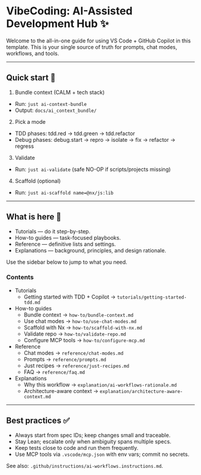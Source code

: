 # VibeCoding: AI-Assisted Development Hub ✨

Welcome to the all-in-one guide for using VS Code + GitHub Copilot in this template. This is your single source of truth for prompts, chat modes, workflows, and tools.

---

## Quick start 🚀

1) Bundle context (CALM + tech stack)
- Run: `just ai-context-bundle`
- Output: `docs/ai_context_bundle/`

2) Pick a mode
- TDD phases: tdd.red → tdd.green → tdd.refactor
- Debug phases: debug.start → repro → isolate → fix → refactor → regress

3) Validate
- Run: `just ai-validate` (safe NO-OP if scripts/projects missing)

4) Scaffold (optional)
- Run: `just ai-scaffold name=@nx/js:lib`

---

## What is here 🧭

- Tutorials — do it step-by-step.
- How-to guides — task-focused playbooks.
- Reference — definitive lists and settings.
- Explanations — background, principles, and design rationale.

Use the sidebar below to jump to what you need.

### Contents
- Tutorials
  - Getting started with TDD + Copilot → `tutorials/getting-started-tdd.md`
- How-to guides
  - Bundle context → `how-to/bundle-context.md`
  - Use chat modes → `how-to/use-chat-modes.md`
  - Scaffold with Nx → `how-to/scaffold-with-nx.md`
  - Validate repo → `how-to/validate-repo.md`
  - Configure MCP tools → `how-to/configure-mcp.md`
- Reference
  - Chat modes → `reference/chat-modes.md`
  - Prompts → `reference/prompts.md`
  - Just recipes → `reference/just-recipes.md`
  - FAQ → `reference/faq.md`
- Explanations
  - Why this workflow → `explanation/ai-workflows-rationale.md`
  - Architecture-aware context → `explanation/architecture-aware-context.md`

---

## Best practices ✅
- Always start from spec IDs; keep changes small and traceable.
- Stay Lean; escalate only when ambiguity spans multiple specs.
- Keep tests close to code and run them frequently.
- Use MCP tools via `.vscode/mcp.json` with env vars; commit no secrets.

See also: `.github/instructions/ai-workflows.instructions.md`.
